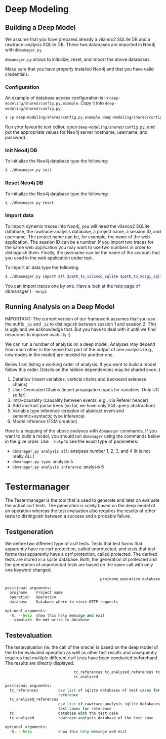 # Deep Modeling

## Building a Deep Model

We assume that you have prepared already a vilanoo2 SQLite DB and a rawtrace-analysis SQLite DB. These two databases are imported in Neo4j with `dbmanager.py`.

`dbmanager.py` allows to initialize, reset, and import the above databases.

Make sure that you have properly installed Neo4j and that you have valid credentials. 

### Configuration

An example of database access configuration is in `deep-modeling/shared/config.py.example`. Copy it into `deep-modeling/shared/config.py`:

```bash
$ cp deep-modeling/shared/config.py.example deep-modeling/shared/config.py
```

Run your favourite text editor, open `deep-modeling/shared/config.py`, and put the appropriate values for Neo4j server hostname, username, and password.

### Init Neo4j DB

To initialize the Neo4j database type the following:

```bash
$ ./dbmanager.py init
```

### Reset Neo4j DB

To initialize the Neo4j database type the following:

```bash
$ ./dbmanager.py reset
```

### Import data

To import dynamic traces into Neo4j, you will need the vilanoo2 SQLite database, the rawtrace-analysis database, a project name, a session ID, and username. The project name can be, for example, the name of the web application. The session ID can be a number. If you import two traces for the same web application you may want to use two numbers in order to distinguish them. Finally, the username can be the name of the account that you used in the web application under test. 

To import all data type the following:

```bash
$ ./dbmanager.py import all $path_to_vilanoo_sqlite $path_to_mosgi_sqlite $path_to_rawtrace_sqlite $projname $session $user
```

You can import traces one by one. Have a look at the help page of dbmanager (`--help`).


## Running Analysis on a Deep Model

IMPORTANT: The current version of our framework assumes that you use the suffix `_S1` and `_S2` to distinguish between session 1 and session 2. This is ugly and we acknowledge that. But you have to deal with it until we find resources to improve usability :)

We can run a number of analysis on a deep model. Analyses may depend from each other in the sense that part of the output of one analysis (e.g., new nodes in the model) are needed for another one.

Below I am listing a working order of analysis. If you want to build a model follow this order. Details on the hidden dependencies may be shared soon :)

1. Dataflow (insert variables, vertical chains and backward selenese chains)
2. User Generated Chains (insert propagation types for variables. Only UG so far)
3. Intra-causality (causality between events, e.g., via Referer header)
4. Add abstract parse trees (so far, we have only SQL query abstraction)
5. Variable type inference (creation of abstract event and semantic+syntactic type inference)
6. Model inference (FSM creation)

Here is a mapping of the above analyses with `dbmanager` commands. If you want to build a model, you should run `dbmanager` using the commands below in the give order. Use `--help` to see the exact type of parameters:

* `dbmanager.py analysis all`: analyses number 1, 2, 3, and 4 (it is not really ALL)
* `dbmanager.py type`: analysis 5
* `dbmanager.py analysis inference`: analysis 6


# Testermanager

The Testermanager is the tool that is used to generate and later on evaluate the actual csrf tests. The generation is solely based on the deep model of an 
operation whereas the test evaluation also requires the results of other tests to distinguish between a success and a probable failure.


## Testgeneration

We define two different type of csrf tests. Tests that test forms that apparently have no csrf protection, called unprotected, and tests that test
forms that apparently have a csrf protection, called protected. The derived tests are stored in a sqlite database. Both, the generation of protected
and the generation of unprotected tests are based on the same call with only one keyword changed.

``` testermanager.py tgen [not_]protected [-h] [--simulate]
                                           projname operation database

positional arguments:
  projname    Project name
  operation   Operation
  database    Database where to store HTTP requests

optional arguments:
  -h, --help  show this help message and exit
  --simulate  Do not write to database
```


## Testevaluation

The testevaluation (ie. the call of the oracle) is based on the deep model of the to be evaluated operation as well as other test results and cosequently
requires that multiple different csrf tests have been conducted beforehand. The results are directly displayed.


```testermanager.py oracle [-h]
                               tc_references tc_analyzed_references tc
                               tc_analyzed

positional arguments:
  tc_references         csv list of sqlite databases of test cases for
                        reference
  tc_analyzed_references
                        csv list of rawtrace-analysis sqlite databases of the
                        test cases for reference
  tc                    database with the test case
  tc_analyzed           rawtrace-analysis database of the test case

optional arguments:
  -h, --help            show this help message and exit
``` 

